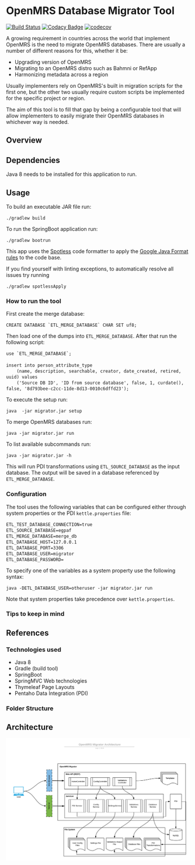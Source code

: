 # OpenMRS Database Migrator Tool

[![Build Status](https://travis-ci.com/esaude/openmrs-database-migrator.svg?branch=master)](https://travis-ci.com/esaude/openmrs-database-migrator) [![Codacy Badge](https://api.codacy.com/project/badge/Grade/4b76ce9cc36f41abaa078b07182f0a24)](https://app.codacy.com/app/esaude-epts/openmrs-database-migrator?utm_source=github.com&utm_medium=referral&utm_content=esaude/openmrs-database-migrator&utm_campaign=Badge_Grade_Dashboard) [![codecov](https://codecov.io/gh/esaude/openmrs-database-migrator/branch/master/graph/badge.svg)](https://codecov.io/gh/esaude/openmrs-database-migrator)

A growing requirement in countries across the world that implement OpenMRS is the need to migrate OpenMRS databases. There are usually a number of different reasons for this, whether it be:

-   Upgrading version of OpenMRS
-   Migrating to an OpenMRS distro such as Bahmni or RefApp
-   Harmonizing metadata across a region

Usually implementers rely on OpenMRS's built in migration scripts for the first one, but the other two usually require custom scripts be implemented for the specific project or region.

The aim of this tool is to fill that gap by being a configurable tool that will allow implementers to easily migrate their OpenMRS databases in whichever way is needed.

## Overview

## Dependencies

Java 8 needs to be installed for this application to run.

## Usage

To build an executable JAR file run: 

    ./gradlew build

To run the SpringBoot application run: 

    ./gradlew bootrun

This app uses the [Spotless](https://github.com/diffplug/spotless/tree/master/plugin-gradle) code formatter to apply the [Google Java Format rules](https://github.com/google/google-java-format) to the code base.

If you find yourself with linting exceptions, to automatically resolve all issues try running 

    ./gradlew spotlessApply

### How to run the tool

First create the merge database:

    CREATE DATABASE `ETL_MERGE_DATABASE` CHAR SET uf8;

Then load one of the dumps into `ETL_MERGE_DATABASE`. After that run the following script:

    use `ETL_MERGE_DATABASE`;

    insert into person_attribute_type
        (name, description, searchable, creator, date_created, retired, uuid) values
        ('Source DB ID', 'ID from source database', false, 1, curdate(), false, '8d793bee-c2cc-11de-8d13-0010c6dffd23');

To execute the setup run:

    java  -jar migrator.jar setup

To merge OpenMRS databases run:

    java -jar migrator.jar run

To list available subcommands run:

    java -jar migrator.jar -h

This will run PDI transformations using `ETL_SOURCE_DATABASE` as the input database. The output will be saved in a database 
referenced by `ETL_MERGE_DATABASE`.

### Configuration

The tool uses the following variables that can be configured either through system properties or the PDI `kettle.properties` file:

    ETL_TEST_DATABASE_CONNECTION=true
    ETL_SOURCE_DATABASE=egpaf
    ETL_MERGE_DATABASE=merge_db
    ETL_DATABASE_HOST=127.0.0.1
    ETL_DATABASE_PORT=3306
    ETL_DATABASE_USER=migrator
    ETL_DATABASE_PASSWORD=

To specify one of the variables as a system property use the following syntax:

    java -DETL_DATABASE_USER=otheruser -jar migrator.jar run

Note that system properties take precedence over `kettle.properties`.

### Tips to keep in mind

## References

### Technologies used

-   Java 8
-   Gradle (build tool)
-   SpringBoot
-   SpringMVC Web technologies
-   Thymeleaf Page Layouts
-   Pentaho Data Integration (PDI)

### Folder Structure

## Architecture

![](Architecture.png)
